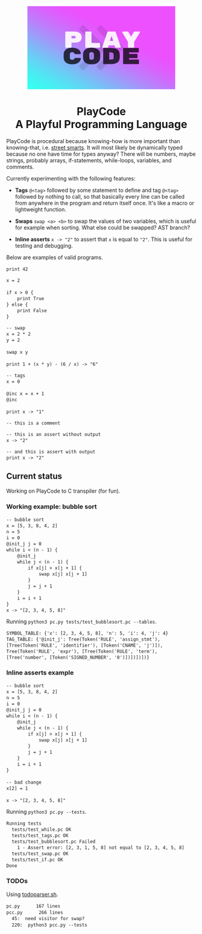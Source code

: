 <div align="center">

<a href="https://github.com/mxsjoberg/playcode" alt="PlayCode">
    <img src="misc/playcode.png" height="220"/>
</a>

<h1 style="border-bottom: none">
    <b>PlayCode</b>
    <br>
    A Playful Programming Language
    <br>
</h1>

</div>

PlayCode is procedural because knowing-how is more important than knowing-that, i.e. [street smarts](https://en.wikipedia.org/wiki/Procedural_knowledge). It will most likely be dynamically typed because no one have time for types anyway? There will be numbers, maybe strings, probably arrays, if-statements, while-loops, variables, and comments.

Currently experimenting with the following features:

- **Tags** `@<tag>` followed by some statement to define and tag `@<tag>` followed by nothing to call, so that basically every line can be called from anywhere in the program and return itself once. It's like a macro or lightweight function.

- **Swaps** `swap <a> <b>` to swap the values of two variables, which is useful for example when sorting. What else could be swapped? AST branch?

- **Inline asserts** `x -> "2"` to assert that `x` is equal to `"2"`. This is useful for testing and debugging. 


Below are examples of valid programs.

```
print 42
```

```
x = 2

if x > 0 {
    print True
} else {
    print False
}
```

```
-- swap
x = 2 * 2
y = 2

swap x y

print 1 + (x * y) - (6 / x) -> "6"
```

```
-- tags
x = 0

@inc x = x + 1
@inc

print x -> "1"
```

```
-- this is a comment
```

```
-- this is an assert without output
x -> "2"
```

```
-- and this is assert with output
print x -> "2"
```

## Current status

Working on PlayCode to C transpiler (for fun).

### Working example: bubble sort

```
-- bubble sort
x = [5, 3, 8, 4, 2]
n = 5
i = 0
@init_j j = 0
while i < (n - 1) {
    @init_j
    while j < (n - 1) {
        if x[j] > x[j + 1] {
            swap x[j] x[j + 1]
        }
        j = j + 1
    }
    i = i + 1
}
x -> "[2, 3, 4, 5, 8]"
```

Running `python3 pc.py tests/test_bubblesort.pc --tables`.

```
SYMBOL_TABLE: {'x': [2, 3, 4, 5, 8], 'n': 5, 'i': 4, 'j': 4}
TAG_TABLE: {'@init_j': Tree(Token('RULE', 'assign_stmt'), [Tree(Token('RULE', 'identifier'), [Token('CNAME', 'j')]), Tree(Token('RULE', 'expr'), [Tree(Token('RULE', 'term'), [Tree('number', [Token('SIGNED_NUMBER', '0')])])])])}
```

### Inline asserts example

```
-- bubble sort
x = [5, 3, 8, 4, 2]
n = 5
i = 0
@init_j j = 0
while i < (n - 1) {
    @init_j
    while j < (n - 1) {
        if x[j] > x[j + 1] {
            swap x[j] x[j + 1]
        }
        j = j + 1
    }
    i = i + 1
}

-- bad change
x[2] = 1

x -> "[2, 3, 4, 5, 8]"
```

Running `python3 pc.py --tests`.

```
Running tests
  tests/test_while.pc OK
  tests/test_tags.pc OK
  tests/test_bubblesort.pc Failed
    1 - Assert error: [2, 3, 1, 5, 8] not equal to [2, 3, 4, 5, 8]
  tests/test_swap.pc OK
  tests/test_if.pc OK
Done
```

### TODOs

Using [todoparser.sh](https://github.com/mxsjoberg/todoparser).

```txt
pc.py      167 lines
pcc.py      266 lines
  45:  need visitor for swap?
  220:  python3 pcc.py --tests
```


